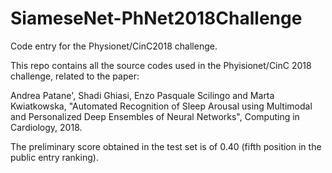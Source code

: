# SiameseNet-PhNet2018Challenge
Code entry for the Physionet/CinC2018 challenge.


This repo contains all the source codes used in the Phyisionet/CinC 2018 challenge, related to the paper:

Andrea Patane', Shadi Ghiasi, Enzo Pasquale Scilingo and Marta Kwiatkowska, "Automated Recognition of Sleep Arousal using Multimodal and Personalized Deep Ensembles of Neural Networks", Computing in Cardiology, 2018.

The preliminary score obtained in the test set is of 0.40 (fifth position in the public entry ranking).
